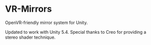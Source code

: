 # VR-Mirrors
OpenVR-friendly mirror system for Unity.

Updated to work with Unity 5.4. Special thanks to Creo for providing a stereo shader technique.